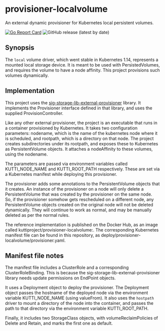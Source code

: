 # provisioner-localvolume
An external dynamic provisioner for Kubernetes local persistent volumes.

[![Go Report Card](https://goreportcard.com/badge/github.com/kuttiproject/provisioner-localvolume)](https://goreportcard.com/report/github.com/kuttiproject/provisioner-localvolume)
![GitHub release (latest by date)](https://img.shields.io/github/v/release/kuttiproject/provisioner-localvolume?include_prereleases)

## Synopsis
The `local` volume driver, which went stable in Kubernetes 1.14, represents 
a mounted local storage device. It is meant to be used with PersistedVolumes,
and requires the volume to have a node affinity. This project provisions 
such volumes dynamically.

## Implementation
This project uses the [sig-storage-lib-external-provisioner](https://github.com/kubernetes-sigs/sig-storage-lib-external-provisioner) library. It implements the Provisioner 
interface defined in that library, and uses the supplied ProvisionController.

Like any other external provisioner, the project is an executable that runs
in a container provisioned by Kubernetes. It takes two configuration 
parameters: nodename, which is the name of the kubernetes node where it is
scheduled, and rootpath, which is a directory on that node. The project 
creates subdirectories under its rootpath, and exposes these to Kubernetes
as PersistentVolume objects. It attaches a nodeAffinity to these volumes,
using the nodename.

The parameters are passed via environment variables called KUTTI_NODE_NAME
and KUTTI_ROOT_PATH respectively. These are set via a Kubernetes manifest
while deploying this provisioner.

The provisioner adds some annotations to the PersistentVolume objects that
it creates. An instance of the provisioner on a node will only delete
a PersistentVolume that was created by the provisioner on the same node. So,
if the provisioner somehow gets rescheduled on a different node, any 
PersistentVolume objects created on the original node will not be deleted
dynamically. They will continue to work as normal, and may be manually deleted
as per the normal rules.

The reference implementation is published on the Docker Hub, as an image 
called kuttiproject/provisioner-localvolume:<version>. The corresponding
Kubernetes manifest file can be found in this repository, as 
deploy/provisioner-localvolume/provisioner.yaml.

## Manifest file notes
The manifest file includes a ClusterRole and a corresponding ClusterRoleBinding.
This is because the sig-storage-lib-external-provisioner library needs 
update permissions on EndPoint objects.

It uses a Deployment object to deploy the provisioner. The Deployment object
passes the hostname of the deployed node via the environment variable
KUTTI_NODE_NAME (using valueFrom). It also uses the `hostpath` driver to
mount a directory of the node into the container, and passes the path to 
that directory via the environment variable KUTTI_ROOT_PATH.

Finally, it includes two StorageClass objects, with volumeReclaimPolicies of
Delete and Retain, and marks the first one as default.
